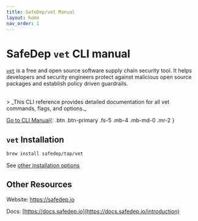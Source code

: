 ```yaml
---
title: SafeDep/vet Manual
layout: home
nav_order: 1
---
```


# SafeDep `vet` CLI manual

[`vet`](https://github.com/safedep/vet) is a free and open source software supply chain security tool. It helps developers and security engineers protect against malicious open source packages and establish policy driven guardrails.

<br />
> _This CLI reference provides detailed documentation for all vet commands, flags, and options._

[Go to CLI Manual](vet.html){: .btn .btn-primary .fs-5 .mb-4 .mb-md-0 .mr-2 }

## `vet` Installation

```bash
brew install safedep/tap/vet
```

See [other installation options](https://github.com/safedep/vet?tab=readme-ov-file#-installation-options)

## Other Resources

Website: <https://safedep.io>

Docs: [https://docs.safedep.io](https://docs.safedep.io/introduction)
